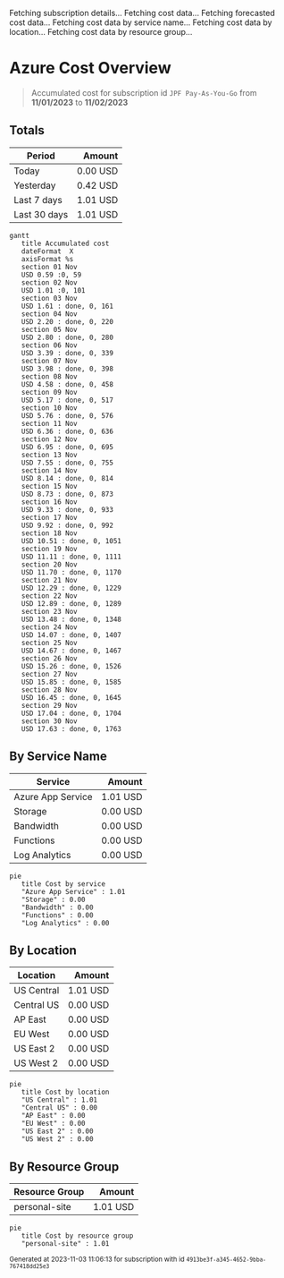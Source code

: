 Fetching subscription details...
Fetching cost data...
Fetching forecasted cost data...
Fetching cost data by service name...
Fetching cost data by location...
Fetching cost data by resource group...
# Azure Cost Overview

> Accumulated cost for subscription id `JPF Pay-As-You-Go` from **11/01/2023** to **11/02/2023**

## Totals

|Period|Amount|
|---|---:|
|Today|0.00 USD|
|Yesterday|0.42 USD|
|Last 7 days|1.01 USD|
|Last 30 days|1.01 USD|

```mermaid
gantt
   title Accumulated cost
   dateFormat  X
   axisFormat %s
   section 01 Nov
   USD 0.59 :0, 59
   section 02 Nov
   USD 1.01 :0, 101
   section 03 Nov
   USD 1.61 : done, 0, 161
   section 04 Nov
   USD 2.20 : done, 0, 220
   section 05 Nov
   USD 2.80 : done, 0, 280
   section 06 Nov
   USD 3.39 : done, 0, 339
   section 07 Nov
   USD 3.98 : done, 0, 398
   section 08 Nov
   USD 4.58 : done, 0, 458
   section 09 Nov
   USD 5.17 : done, 0, 517
   section 10 Nov
   USD 5.76 : done, 0, 576
   section 11 Nov
   USD 6.36 : done, 0, 636
   section 12 Nov
   USD 6.95 : done, 0, 695
   section 13 Nov
   USD 7.55 : done, 0, 755
   section 14 Nov
   USD 8.14 : done, 0, 814
   section 15 Nov
   USD 8.73 : done, 0, 873
   section 16 Nov
   USD 9.33 : done, 0, 933
   section 17 Nov
   USD 9.92 : done, 0, 992
   section 18 Nov
   USD 10.51 : done, 0, 1051
   section 19 Nov
   USD 11.11 : done, 0, 1111
   section 20 Nov
   USD 11.70 : done, 0, 1170
   section 21 Nov
   USD 12.29 : done, 0, 1229
   section 22 Nov
   USD 12.89 : done, 0, 1289
   section 23 Nov
   USD 13.48 : done, 0, 1348
   section 24 Nov
   USD 14.07 : done, 0, 1407
   section 25 Nov
   USD 14.67 : done, 0, 1467
   section 26 Nov
   USD 15.26 : done, 0, 1526
   section 27 Nov
   USD 15.85 : done, 0, 1585
   section 28 Nov
   USD 16.45 : done, 0, 1645
   section 29 Nov
   USD 17.04 : done, 0, 1704
   section 30 Nov
   USD 17.63 : done, 0, 1763
```

## By Service Name

|Service|Amount|
|---|---:|
|Azure App Service|1.01 USD|
|Storage|0.00 USD|
|Bandwidth|0.00 USD|
|Functions|0.00 USD|
|Log Analytics|0.00 USD|

```mermaid
pie
   title Cost by service
   "Azure App Service" : 1.01
   "Storage" : 0.00
   "Bandwidth" : 0.00
   "Functions" : 0.00
   "Log Analytics" : 0.00
```

## By Location

|Location|Amount|
|---|---:|
|US Central|1.01 USD|
|Central US|0.00 USD|
|AP East|0.00 USD|
|EU West|0.00 USD|
|US East 2|0.00 USD|
|US West 2|0.00 USD|

```mermaid
pie
   title Cost by location
   "US Central" : 1.01
   "Central US" : 0.00
   "AP East" : 0.00
   "EU West" : 0.00
   "US East 2" : 0.00
   "US West 2" : 0.00
```

## By Resource Group

|Resource Group|Amount|
|---|---:|
|personal-site|1.01 USD|

```mermaid
pie
   title Cost by resource group
   "personal-site" : 1.01
```

<sup>Generated at 2023-11-03 11:06:13 for subscription with id `4913be3f-a345-4652-9bba-767418dd25e3`</sup>
